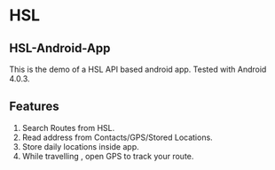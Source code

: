 HSL
===

HSL-Android-App
---------------

This is the demo of a HSL API based android app. Tested with Android 4.0.3.

Features
--------

1. Search Routes from HSL.
2. Read address from Contacts/GPS/Stored Locations.
3. Store daily locations inside app.
4. While travelling , open GPS to track your route.
